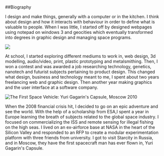 ##Biography

I design and make things, generally with a computer or in the kitchen. I think about design and how it interacts with behaviour in order to define what is valuable to people. When I was little, I started off by designed webpages using notepad on windows 3 and geocities which eventually transformed into degrees in graphic design and managing space programs. 

![](/images/personal/TheLastDay.jpg)

At school, I started exploring different mediums to work in, web design, 3d modelling, audio/video, print, plastic prototyping and metalsmithing.  Then, I won a contest and was awarded a job researching technology, genetics, nanotech and futurist subjects pertaining to product design. This changed what design, business and technology meant to me, I spent about two years freelancing web and graphic design. Then another year making graphics and the user interface at a software company. 

![The First Space Vehicle: Yuri Gagarin's Capsule, Moscow 2010](/images/personal/yuri.jpg)

When the 2008 financial crisis hit, I decided to go on an epic adventure and see the world. With the help of a scholarship from ESA,I spent a year in Europe learning the breath of subjects related to the global space industry. I focused on commercializing the ISS and remote sensing for illegal fishing on the high seas. I lived on an ex-airforce base at NASA in the heart of the Silicon Valley and responded to an RFP to create a modular experimentation platform with three friends from university. I got to visit Starcity in Russia, and in Moscow, they have the first spacecraft man has ever flown in, Yuri Gagarin's Capsule.

